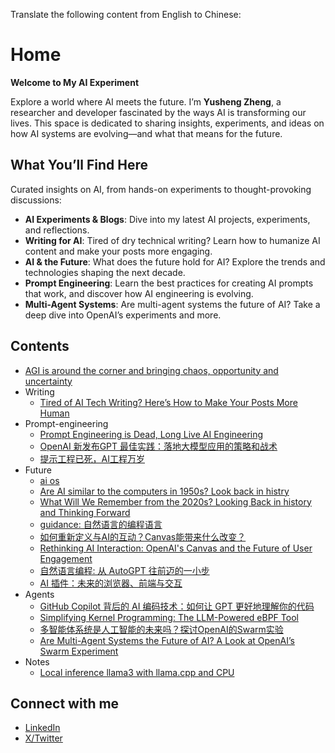 Translate the following content from English to Chinese:

# Home

**Welcome to My AI Experiment**

Explore a world where AI meets the future. I’m **Yusheng Zheng**, a researcher and developer fascinated by the ways AI is transforming our lives. This space is dedicated to sharing insights, experiments, and ideas on how AI systems are evolving—and what that means for the future.

## **What You’ll Find Here**

Curated insights on AI, from hands-on experiments to thought-provoking discussions:

- **AI Experiments & Blogs**: Dive into my latest AI projects, experiments, and reflections.
- **Writing for AI**: Tired of dry technical writing? Learn how to humanize AI content and make your posts more engaging.
- **AI & the Future**: What does the future hold for AI? Explore the trends and technologies shaping the next decade.
- **Prompt Engineering**: Learn the best practices for creating AI prompts that work, and discover how AI engineering is evolving.
- **Multi-Agent Systems**: Are multi-agent systems the future of AI? Take a deep dive into OpenAI’s experiments and more.

## Contents

- [AGI is around the corner and bringing chaos, opportunity and uncertainty](index.md)
- Writing
  - [Tired of AI Tech Writing? Here’s How to Make Your Posts More Human](Writing/Feel-human.md)
- Prompt-engineering
  - [Prompt Engineering is Dead, Long Live AI Engineering](Prompt-engineering/prompt-dead.md)
  - [OpenAI 新发布GPT 最佳实践：落地大模型应用的策略和战术](Prompt-engineering/gpt-best-practice.md)
  - [提示工程已死，AI工程万岁](Prompt-engineering/prompt-dead.zh.md)
- Future
  - [ai os](Future/ai-os.md)
  - [Are AI similar to the computers in 1950s? Look back in histry](Future/history.md)
  - [What Will We Remember from the 2020s? Looking Back in history and Thinking Forward](Future/future-hostory.md)
  - [guidance: 自然语言的编程语言](Future/guidance.md)
  - [如何重新定义与AI的互动？Canvas能带来什么改变？](Future/openai-canvas.zh.md)
  - [Rethinking AI Interaction: OpenAI's Canvas and the Future of User Engagement](Future/openai-canvas.md)
  - [自然语言编程: 从 AutoGPT 往前迈的一小步](Future/natual-language-program.md)
  - [AI 插件：未来的浏览器、前端与交互](Future/plugin.md)
- Agents
  - [GitHub Copilot 背后的 AI 编码技术：如何让 GPT 更好地理解你的代码](Agents/copilot.md)
  - [Simplifying Kernel Programming: The LLM-Powered eBPF Tool](Agents/kgent.md)
  - [多智能体系统是人工智能的未来吗？探讨OpenAI的Swarm实验](Agents/swarm.zh.md)
  - [Are Multi-Agent Systems the Future of AI? A Look at OpenAI’s Swarm Experiment](Agents/swarm.md)
- Notes
  - [Local inference llama3 with llama.cpp and CPU](Notes/inference-locally.md)

## Connect with me

- [LinkedIn](https://www.linkedin.com/in/yunwei37/)
- [X/Twitter](https://x.com/yunwei37)

